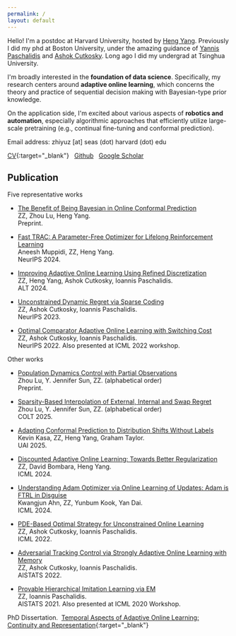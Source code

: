 ```yaml
---
permalink: /
layout: default
---
```


Hello! I'm a postdoc at Harvard University, hosted by [Heng Yang](https://hankyang.seas.harvard.edu/). Previously I did my phd at Boston University, under the amazing guidance of [Yannis Paschalidis](https://sites.bu.edu/paschalidis/people/yannis-paschalidis/) and [Ashok Cutkosky](https://ashok.cutkosky.com/). Long ago I did my undergrad at Tsinghua University.

I'm broadly interested in the **foundation of data science**. Specifically, my research centers around **adaptive online learning**, which concerns the theory and practice of sequential decision making with Bayesian-type prior knowledge.

On the application side, I'm excited about various aspects of **robotics and automation**, especially algorithmic approaches that efficiently utilize large-scale pretraining (e.g., continual fine-tuning and conformal prediction). 

Email address: zhiyuz [at] seas (dot) harvard (dot) edu

[CV](https://zhiyuzz.github.io/CV_Zhiyu_Zhang.pdf){:target="_blank"}&nbsp;&nbsp; [Github](https://github.com/zhiyuzz)&nbsp;&nbsp; [Google Scholar](https://scholar.google.com/citations?hl=en&user=5KHfVTQAAAAJ&view_op=list_works&authuser=2&sortby=pubdate)

## Publication

Five representative works

 - [The Benefit of Being Bayesian in Online Conformal Prediction](https://arxiv.org/abs/2410.02561)<br>
ZZ, Zhou Lu, Heng Yang.<br>
Preprint.

 - [Fast TRAC: A Parameter-Free Optimizer for Lifelong Reinforcement Learning](https://arxiv.org/abs/2405.16642)<br>
Aneesh Muppidi, ZZ, Heng Yang.<br>
NeurIPS 2024.

 - [Improving Adaptive Online Learning Using Refined Discretization](https://arxiv.org/abs/2309.16044)<br>
ZZ, Heng Yang, Ashok Cutkosky, Ioannis Paschalidis.<br>
ALT 2024.

 - [Unconstrained Dynamic Regret via Sparse Coding](https://arxiv.org/abs/2301.13349)<br>
ZZ, Ashok Cutkosky, Ioannis Paschalidis.<br>
NeurIPS 2023.

 - [Optimal Comparator Adaptive Online Learning with Switching Cost](https://arxiv.org/abs/2205.06846)<br>
ZZ, Ashok Cutkosky, Ioannis Paschalidis.<br>
NeurIPS 2022. Also presented at ICML 2022 workshop. 

Other works

 - [Population Dynamics Control with Partial Observations](https://arxiv.org/abs/2502.14079)<br>
Zhou Lu, Y. Jennifer Sun, ZZ. (alphabetical order)<br>
Preprint.

 - [Sparsity-Based Interpolation of External, Internal and Swap Regret](https://arxiv.org/abs/2502.04543)<br>
Zhou Lu, Y. Jennifer Sun, ZZ. (alphabetical order)<br>
COLT 2025.

 - [Adapting Conformal Prediction to Distribution Shifts Without Labels](https://arxiv.org/abs/2406.01416)<br>
Kevin Kasa, ZZ, Heng Yang, Graham Taylor.<br>
UAI 2025.

 - [Discounted Adaptive Online Learning: Towards Better Regularization](https://arxiv.org/abs/2402.02720)<br>
ZZ, David Bombara, Heng Yang.<br>
ICML 2024.

 - [Understanding Adam Optimizer via Online Learning of Updates: Adam is FTRL in Disguise](https://arxiv.org/abs/2402.01567)<br>
Kwangjun Ahn, ZZ, Yunbum Kook, Yan Dai.<br>
ICML 2024.

 - [PDE-Based Optimal Strategy for Unconstrained Online Learning](https://arxiv.org/abs/2201.07877)<br>
ZZ, Ashok Cutkosky, Ioannis Paschalidis.<br>
ICML 2022.

- [Adversarial Tracking Control via Strongly Adaptive Online Learning with Memory](https://arxiv.org/abs/2102.01623)<br>
ZZ, Ashok Cutkosky, Ioannis Paschalidis.<br>
AISTATS 2022.

- [Provable Hierarchical Imitation Learning via EM](https://arxiv.org/abs/2010.03133)<br>
ZZ, Ioannis Paschalidis.<br>
AISTATS 2021. Also presented at ICML 2020 Workshop.

PhD Dissertation.&nbsp; [Temporal Aspects of Adaptive Online Learning: Continuity and Representation](https://zhiyuzz.github.io/Dissertation_Zhiyu.pdf){:target="_blank"}
